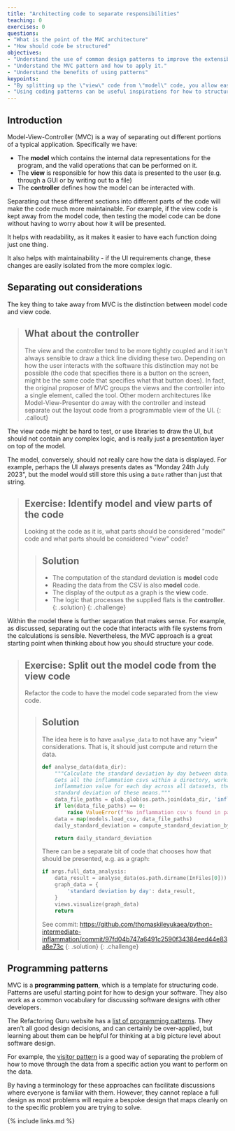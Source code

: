 ```yaml
---
title: "Architecting code to separate responsibilities"
teaching: 0
exercises: 0
questions:
- "What is the point of the MVC architecture"
- "How should code be structured"
objectives:
- "Understand the use of common design patterns to improve the extensibility, reusability and overall quality of software."
- "Understand the MVC pattern and how to apply it."
- "Understand the benefits of using patterns"
keypoints:
- "By splitting up the \"view\" code from \"model\" code, you allow easier re-use of code."
- "Using coding patterns can be useful inspirations for how to structure your code."
---
```



## Introduction

Model-View-Controller (MVC) is a way of separating out different portions of a typical
application. Specifically we have:

* The **model** which contains the internal data representations for the program, and the valid
  operations that can be performed on it.
* The **view** is responsible for how this data is presented to the user (e.g. through a GUI or
  by writing out to a file)
* The **controller** defines how the model can be interacted with.

Separating out these different sections into different parts of the code will make
the code much more maintainable.
For example, if the view code is kept away from the model code, then testing the model code
can be done without having to worry about how it will be presented.

It helps with readability, as it makes it easier to have each function doing
just one thing.

It also helps with maintainability - if the UI requirements change, these changes
are easily isolated from the more complex logic.

## Separating out considerations

The key thing to take away from MVC is the distinction between model code and view code.

> ## What about the controller
> The view and the controller tend to be more tightly coupled and it isn't always sensible
> to draw a thick line dividing these two. Depending on how the user interacts with the software
> this distinction may not be possible (the code that specifies there is a button on the screen,
> might be the same code that specifies what that button does). In fact, the original proposer
> of MVC groups the views and the controller into a single element, called the tool. Other modern
> architectures like Model-View-Presenter do away with the controller and instead separate out the
> layout code from a programmable view of the UI.
{: .callout}

The view code might be hard to test, or use libraries to draw the UI, but should
not contain any complex logic, and is really just a presentation layer on top of the model.

The model, conversely, should not really care how the data is displayed.
For example, perhaps the UI always presents dates as "Monday 24th July 2023", but the model
would still store this using a `Date` rather than just that string.

> ## Exercise: Identify model and view parts of the code
> Looking at the code as it is, what parts should be considered "model" code
> and what parts should be considered "view" code?
>> ## Solution
>> * The computation of the standard deviation is **model** code
>> * Reading the data from the CSV is also **model** code.
>> * The display of the output as a graph is the **view** code.
>> * The logic that processes the supplied flats is the **controller**.
> {: .solution}
{: .challenge}

Within the model there is further separation that makes sense.
For example, as discussed, separating out the code that interacts with file systems from
the calculations is sensible.
Nevertheless, the MVC approach is a great starting point when thinking about how you should structure your code.

> ## Exercise: Split out the model code from the view code
> Refactor the code to have the model code separated from
> the view code.
>> ## Solution
>> The idea here is to have `analyse_data` to not have any "view" considerations.
>> That is, it should just compute and return the data.
>>
>> ```python
>> def analyse_data(data_dir):
>>     """Calculate the standard deviation by day between datasets
>>     Gets all the inflammation csvs within a directory, works out the mean
>>     inflammation value for each day across all datasets, then graphs the
>>     standard deviation of these means."""
>>     data_file_paths = glob.glob(os.path.join(data_dir, 'inflammation*.csv'))
>>     if len(data_file_paths) == 0:
>>         raise ValueError(f"No inflammation csv's found in path {data_dir}")
>>     data = map(models.load_csv, data_file_paths)
>>     daily_standard_deviation = compute_standard_deviation_by_data(data)
>>
>>     return daily_standard_deviation
>> ```
>> There can be a separate bit of code that chooses how that should be presented, e.g. as a graph:
>>
>> ```python
>> if args.full_data_analysis:
>>     data_result = analyse_data(os.path.dirname(InFiles[0]))
>>     graph_data = {
>>         'standard deviation by day': data_result,
>>     }
>>     views.visualize(graph_data)
>>     return
>> ```
>> See commit: https://github.com/thomaskileyukaea/python-intermediate-inflammation/commit/97fd04b747a6491c2590f34384eed44e83a8e73c
> {: .solution}
{: .challenge}

## Programming patterns

MVC is a **programming pattern**, which is a template for structuring code.
Patterns are useful starting point for how to design your software.
They also work as a common vocabulary for discussing software designs with
other developers.

The Refactoring Guru website has a [list of programming patterns](https://refactoring.guru/design-patterns/catalog).
They aren't all good design decisions, and can certainly be over-applied, but learning about them can be helpful
for thinking at a big picture level about software design.

For example, the [visitor pattern](https://refactoring.guru/design-patterns/visitor) is
a good way of separating the problem of how to move through the data
from a specific action you want to perform on the data.

By having a terminology for these approaches can facilitate discussions
where everyone is familiar with them.
However, they cannot replace a full design as most problems will require
a bespoke design that maps cleanly on to the specific problem you are
trying to solve.

{% include links.md %}
